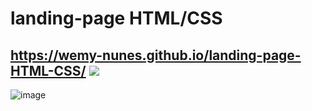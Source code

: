 # landing-page HTML/CSS
## https://wemy-nunes.github.io/landing-page-HTML-CSS/ <img src="https://img.icons8.com/dusk/30/000000/cursor--v1.png"/>


![image](https://user-images.githubusercontent.com/109567488/211080128-2388b9cb-41f0-4084-b2c0-1fe538b2a6e7.png)


